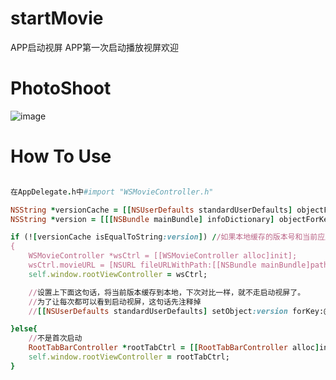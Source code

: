 # startMovie
APP启动视屏  APP第一次启动播放视屏欢迎

# PhotoShoot
![image](https://github.com/Zws-China/startMovie/blob/master/StartMovie/StartMovie/111.gif)



# How To Use

```ruby

在AppDelegate.h中#import "WSMovieController.h"

NSString *versionCache = [[NSUserDefaults standardUserDefaults] objectForKey:@"VersionCache"];//本地缓存的版本号  第一次启动的时候本地是没有缓存版本号的。
NSString *version = [[[NSBundle mainBundle] infoDictionary] objectForKey:@"CFBundleShortVersionString"];//当前应用版本号

if (![versionCache isEqualToString:version]) //如果本地缓存的版本号和当前应用版本号不一样，则是第一次启动（更新版本也算第一次启动）
{
    WSMovieController *wsCtrl = [[WSMovieController alloc]init];
    wsCtrl.movieURL = [NSURL fileURLWithPath:[[NSBundle mainBundle]pathForResource:@"qidong"ofType:@"mp4"]];//选择本地的视屏
    self.window.rootViewController = wsCtrl;

    //设置上下面这句话，将当前版本缓存到本地，下次对比一样，就不走启动视屏了。
    //为了让每次都可以看到启动视屏，这句话先注释掉
    //[[NSUserDefaults standardUserDefaults] setObject:version forKey:@"VersionCache"];

}else{
    //不是首次启动
    RootTabBarController *rootTabCtrl = [[RootTabBarController alloc]init];
    self.window.rootViewController = rootTabCtrl;
}



```




